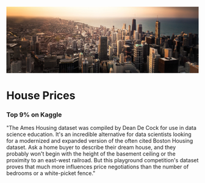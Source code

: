 ![jpg](./docs/header.jpg)

# House Prices 
### Top 9% on Kaggle

"The Ames Housing dataset was compiled by Dean De Cock for use in data science education. It's an incredible alternative for data scientists looking for a modernized and expanded version of the often cited Boston Housing dataset.
Ask a home buyer to describe their dream house, and they probably won't begin with the height of the basement ceiling or the proximity to an east-west railroad. But this playground competition's dataset proves that much more influences price negotiations than the number of bedrooms or a white-picket fence."